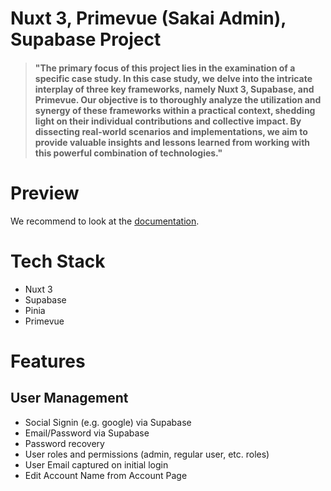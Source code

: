 # Nuxt 3, Primevue (Sakai Admin), Supabase Project
> #### "The primary focus of this project lies in the examination of a specific case study. In this case study, we delve into the intricate interplay of three key frameworks, namely Nuxt 3, Supabase, and Primevue. Our objective is to thoroughly analyze the utilization and synergy of these frameworks within a practical context, shedding light on their individual contributions and collective impact. By dissecting real-world scenarios and implementations, we aim to provide valuable insights and lessons learned from working with this powerful combination of technologies."

# Preview 

We recommend to look at the [documentation](https://v3.nuxtjs.org).

# Tech Stack

* Nuxt 3 
* Supabase
* Pinia
* Primevue



# Features

## User Management

* Social Signin (e.g. google) via Supabase
* Email/Password  via Supabase
* Password recovery
* User roles and permissions (admin, regular user, etc. roles)
* User Email captured on initial login
* Edit Account Name from Account Page

